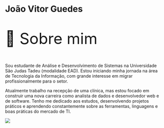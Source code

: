 <h1>João Vitor Guedes</h1>

<p style="font-size: 50px;">👋 Sobre mim</p>

<p>
Sou estudante de Análise e Desenvolvimento de Sistemas na Universidade São Judas Tadeu (modalidade EAD). Estou iniciando minha jornada na área de Tecnologia da Informação, com grande interesse em migrar profissionalmente para o setor.
</p>

<p>
Atualmente trabalho na recepção de uma clínica, mas estou focado em construir uma nova carreira como analista de dados e desenvolvedor web e de software. Tenho me dedicado aos estudos, desenvolvendo projetos práticos e aprendendo constantemente sobre as ferramentas, linguagens e boas práticas do mercado de TI.
</p>

<picture>
  <source
    srcset="https://github-readme-stats.vercel.app/api?username=anuraghazra&show_icons=true&theme=dark"
    media="(prefers-color-scheme: dark)"
  />
  <source
    srcset="https://github-readme-stats.vercel.app/api?username=anuraghazra&show_icons=true"
    media="(prefers-color-scheme: light), (prefers-color-scheme: no-preference)"
  />
  <img src="https://github-readme-stats.vercel.app/api?username=anuraghazra&show_icons=true" />
</picture>
